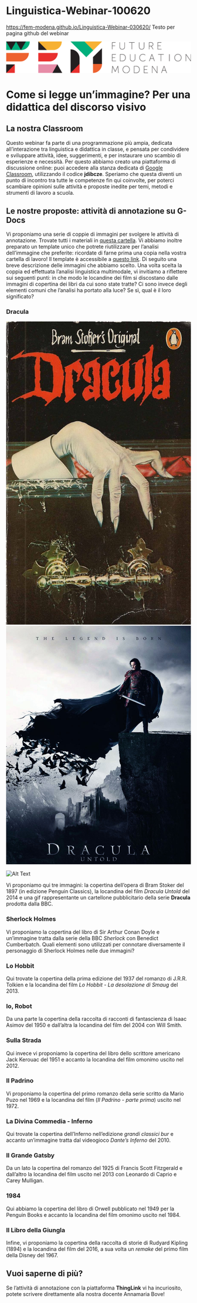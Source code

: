 # Linguistica-Webinar-100620
https://fem-modena.github.io/Linguistica-Webinar-030620/ 
Testo per pagina github del webinar
<script src="https://cdnjs.cloudflare.com/ajax/libs/font-awesome/5.13.0/js/all.min.js" integrity="sha256-KzZiKy0DWYsnwMF+X1DvQngQ2/FxF7MF3Ff72XcpuPs=" crossorigin="anonymous"></script>

<a href="https://fem.digital" rel="FEM Future Education Modena" target="_blank">![](FEM_Logo.png)</a>

# Come si legge un’immagine? Per una didattica del discorso visivo

## La nostra Classroom
Questo webinar fa parte di una programmazione più ampia, dedicata all’interazione tra linguistica e didattica in classe, e pensata per condividere e sviluppare attività, idee, suggerimenti, e per instaurare uno scambio di esperienze e necessità. Per questo abbiamo creato una piattaforma di discussione online: puoi accedere alla stanza dedicata di <a href="https://classroom.google.com/u/0/" target="_blank">Google Classroom</a>, utilizzando il codice **jdibcze**.
Speriamo che questa diventi un punto di incontro tra tutte le competenze fin qui coinvolte, per poterci scambiare opinioni sulle attività e proposte inedite per temi, metodi e strumenti di lavoro a scuola. 

## Le nostre proposte: attività di annotazione su G-Docs

Vi proponiamo una serie di coppie di immagini per svolgere le attività di annotazione. Trovate tutti i materiali in <a href="https://drive.google.com/drive/folders/1sFHrH9DmzxLmk9xGNnE3TNlLzTSzpMhI" target="_blank">questa cartella</a>. Vi abbiamo inoltre preparato un template unico che potrete riutilizzare per l’analisi dell’immagine che preferite: ricordate di farne prima una copia nella vostra cartella di lavoro! Il template è accessibile a <a href="https://docs.google.com/document/d/1PCVFKw4e0LTb41KfydVf74ajRHSyD7YgspjlNUh-rY8/edit#heading=h.woep0u49atx2" target="_blank">questo link</a>. 
Di seguito una breve descrizione delle immagini che abbiamo scelto. Una volta scelta la coppia ed effettuata l’analisi linguistica multimodale, vi invitiamo a riflettere sui seguenti punti: in che modo le locandine dei film si discostano dalle immagini di copertina dei libri da cui sono state tratte? Ci sono invece degli elementi comuni che l’analisi ha portato alla luce? Se sì, qual è il loro significato? 

### Dracula

![](dracula_libro.JPG)
![](dracula_film.JPG)

![Alt Text](http://downrightcreepy.com/wp-content/uploads/2020/01/dracula-outdoor-ad-2020.gif) 

Vi proponiamo qui tre immagini: la copertina dell’opera di Bram Stoker del 1897 (in edizione Penguin Classics), la locandina del film *Dracula Untold* del 2014 e una gif rappresentante un cartellone pubblicitario della serie **Dracula** prodotta dalla BBC. 

### Sherlock Holmes

Vi proponiamo la copertina del libro di Sir Arthur Conan Doyle e un’immagine tratta dalla serie della BBC *Sherlock* con Benedict Cumberbatch. Quali elementi sono utilizzati per connotare diversamente il personaggio di Sherlock Holmes nelle due immagini?

### Lo Hobbit

Qui trovate la copertina della prima edizione del 1937 del romanzo di J.R.R. Tolkien e la locandina del film *Lo Hobbit - La desolazione di Smaug* del 2013. 

### Io, Robot

Da una parte la copertina della raccolta di racconti di fantascienza di Isaac Asimov del 1950 e dall’altra la locandina del film del 2004 con Will Smith.

### Sulla Strada

Qui invece vi proponiamo la copertina del libro dello scrittore americano Jack Kerouac del 1951 e accanto la locandina del film omonimo uscito nel 2012.

### Il Padrino

Vi proponiamo la copertina del primo romanzo della serie scritto da Mario Puzo nel 1969 e la locandina del film (*Il Padrino - parte prima*) uscito nel 1972.

### La Divina Commedia - Inferno

Qui trovate la copertina dell’Inferno nell’edizione *grandi classici bur* e accanto un’immagine tratta dal videogioco *Dante’s Inferno* del 2010.

### Il Grande Gatsby

Da un lato la copertina del romanzo del 1925 di Francis Scott Fitzgerald e dall’altro la locandina del film uscito nel 2013 con Leonardo di Caprio e Carey Mulligan.

### 1984

Qui abbiamo la copertina del libro di Orwell pubblicato nel 1949 per la Penguin Books e accanto la locandina del film omonimo uscito nel 1984. 

### Il Libro della Giungla 

Infine, vi proponiamo la copertina della raccolta di storie di Rudyard Kipling (1894) e la locandina del film del 2016, a sua volta un *remake* del primo film della Disney del 1967.

## Vuoi saperne di più?

Se l’attività di annotazione con la piattaforma **ThingLink** vi ha incuriosito, potete scrivere direttamente alla nostra docente Annamaria Bove!
